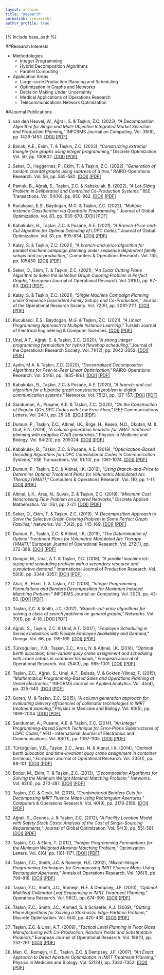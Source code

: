 ```yaml
---
layout: archive
title: "Research"
permalink: /research/
author_profile: true
---
```


{% include base_path %}

##Research Interests
- Methodologies
  - Integer Programming
  - Hybrid Decomposition Algorithms
  - Parallel Computing
- Application Areas
  - Large-scale Production Planning and Scheduling
  - Optimization in Graphs and Networks
  - Decision Making Under Uncertainty
  - Medical Applications of Operations Research
  - Telecommunications Network Optimization

 ##Journal Publications 

1. van den Heuvel, W., Ağralı, S. & Taşkın, Z.C. (2023), <i>"A Decomposition Algorithm for Single and Multi-Objective Integrated Market Selection and Production Planning,"</i> INFORMS Journal on Computing.  Vol. 35(6), pp. 1439-1453. [[DOI]](https://doi.org/10.1287/ijoc.2022.0053) [[PDF]](/files/market_selection.pdf)

1. Banak, A.E., Ekim, T. & Taşkın, Z.C. (2023), <i>"Constructing extremal triangle-free graphs using integer programming,"</i> Discrete Optimization.  Vol. 50, pp. 100802. <a href="https://doi.org/10.1016/j.disopt.2023.100802">[DOI]</a> <a href="/files/triangle_free.pdf">[PDF]</a>

1. Seker, O., Heggernes, P., Ekim, T. & Taşkın, Z.C. (2022), <i>"Generation of random chordal graphs using subtrees of a tree,"</i> RAIRO-Operations Research.  Vol. 56, pp. 565-582. <a href="https://doi.org/10.1051/ro/2022027">[DOI]</a> <a href="/files/chordalgen_RAIRO.pdf">[PDF]</a>

1. Pamuk, B., Ağralı, S., Taşkın, Z.C. & Kabakulak, B. (2022), <i>"A Lot-Sizing Problem in Deliberated and Controlled Co-Production Systems,"</i> IISE Transactions.  Vol. 54(10), pp. 950-962. 
<a href="https://doi.org/10.1080/24725854.2021.2022250">[DOI]</a> <a href="/files/coproduction_lot_sizing.pdf">[PDF]</a>

1. Kucukasci, E.S., Baydogan, M.G. & Taşkın, Z.C. (2022), <i>"Multiple Instance Classification via Quadratic Programming,"</i> Journal of Global Optimization.  Vol. 83, pp. 639-670. <a href="https://doi.org/10.1007/s10898-021-01120-0">[DOI]</a> <a href="/files/QP_MIL.pdf">[PDF]</a>

1. Kabakulak, B., Taşkın, Z.C. & Pusane, A.E. (2021), <i>"A Branch-Price-and-Cut Algorithm for Optimal Decoding of LDPC Codes,"</i> Journal of Global Optimization.  Vol. 81, pp. 805-834. <a href="https://doi.org/10.1007/s10898-021-01073-4">[DOI]</a> <a href="/files/LDPC_optimal_decoding.pdf">[PDF]</a>

1. Kalay, S. & Taşkın, Z.C. (2021), <i>"A branch-and-price algorithm for parallel machine campaign planning under sequence dependent family setups and co-production,"</i> Computers & Operations Research.  Vol. 135, pp. 105430. <a href="https://doi.org/10.1016/j.cor.2021.105430">[DOI]</a> <a href="/files/float_parallel_machine.pdf">[PDF]</a>

1. Seker, O., Ekim, T. & Taşkın, Z.C. (2021), <i>"An Exact Cutting Plane Algorithm to Solve the Selective Graph Coloring Problem in Perfect Graphs,"</i> European Journal of Operational Research.  Vol. 291(1), pp. 67-83. <a href="https://doi.org/10.1016/j.ejor.2020.09.017">[DOI]</a> <a href="/files/selcol_perfect_cutting_plane.pdf">[PDF]</a>

1. Kalay, S. & Taşkın, Z.C. (2021), <i>"Single Machine Campaign Planning under Sequence Dependent Family Setups and Co-Production,"</i> Journal of the Operational Research Society.  Vol. 72(9), pp. 2091-2111. <a href="https://doi.org/10.1080/01605682.2020.1772016">[DOI]</a> <a href="/files/float_single_machine.pdf">[PDF]</a>

1. Kucukasci, E.S., Baydogan, M.G. & Taşkın, Z.C. (2021), <i>"A Linear Programming Approach to Multiple Instance Learning,"</i> Turkish Journal of Electrical Engineering & Computer Sciences. <a href="https://doi.org/10.3906/elk-2009-144">[DOI]</a> <a href="/files/LP_MIL.pdf">[PDF]</a>

1. Unal, A.T., Ağralı, S. & Taşkın, Z.C. (2020), <i>"A strong integer programming formulation for hybrid flowshop scheduling,"</i> Journal of the Operational Research Society.  Vol. 71(12), pp. 2042-2052. <a href="https://doi.org/10.1080/01605682.2019.1654414">[DOI]</a> <a href="/files/hybrid_flowshop.pdf">[PDF]</a>

1. Aydin, M.A. & Taşkın, Z.C. (2020), <i>"Decentralized Decomposition Algorithms for Peer-to-Peer Linear Optimization,"</i> RAIRO-Operations Research.  Vol. 54(6), pp. 1835-1861. <a href="https://doi.org/10.1051/ro/2019097">[DOI]</a> <a href="/files/decentralized_LP.pdf">[PDF]</a>

1. Kabakulak, B., Taşkın, Z.C. & Pusane, A.E. (2020), <i>"A branch-and-cut algorithm for a bipartite graph construction problem in digital communication systems,"</i> Networks.  Vol. 75(2), pp. 137-157. <a href="https://doi.org/10.1002/net.21914">[DOI]</a> <a href="/files/LDPC_max_girth.pdf">[PDF]</a>

1. Sarıduman, A., Pusane, A.E. & Taşkın, Z.C. (2020), <i>"On the Construction of Regular QC-LDPC Codes with Low Error Floor,"</i> IEEE Communications Letters.  Vol. 24(1), pp. 25-28. <a href="https://doi.org/10.1109/LCOMM.2019.2953058">[DOI]</a> <a href="/files/QC_LDPC.pdf">[PDF]</a>

1. Dursun, P., Taşkın, Z.C., Altinel, I.K., Bilge, H., Kesen, N.D., Okutan, M. & Oral, E.N. (2019), <i>"A column generation heuristic for VMAT treatment planning with adaptive CVaR constraints,"</i> Physics in Medicine and Biology.  Vol. 64(20), pp. 205024. <a href="https://doi.org/10.1088/1361-6560/ab416e">[DOI]</a> <a href="/files/vmat_clinical.pdf">[PDF]</a>

1. Kabakulak, B., Taşkın, Z.C. & Pusane, A.E. (2019), <i>"Optimization-Based Decoding Algorithms for LDPC Convolutional Codes in Communication Systems,"</i> IISE Transactions.  Vol. 51(10), pp. 1061-1074. <a href="https://doi.org/10.1080/24725854.2018.1550692">[DOI]</a> <a href="/files/LDPC_convolutional.pdf">[PDF]</a>

1. Dursun, P., Taşkın, Z.C. & Altinel, I.K. (2019), <i>"Using Branch-and-Price to Determine Optimal Treatment Plans for Volumetric Modulated Arc Therapy (VMAT),"</i> Computers & Operations Research.  Vol. 110, pp. 1-17. <a href="https://doi.org/10.1016/j.cor.2019.05.018">[DOI]</a> <a href="/files/vmat_branch_price.pdf">[PDF]</a>

1. Altınel, I;.K., Aras, N., Suvak, Z. & Taşkın, Z.C. (2019), <i>"Minimum Cost Noncrossing Flow Problem on Layered Networks,"</i> Discrete Applied Mathematics.  Vol. 261, pp. 2-21. <a href="https://doi.org/10.1016/j.dam.2018.09.016">[DOI]</a> <a href="/files/noncrossing_flow.pdf">[PDF]</a>

1. Seker, O., Ekim, T. & Taşkın, Z.C. (2019), <i>"A Decomposition Approach to Solve the Selective Graph Coloring Problem in Some Perfect Graph Families,"</i> Networks.  Vol. 73(2), pp. 145-169. <a href="https://doi.org/10.1002/net.21850">[DOI]</a> <a href="/files/selcol_perfect_families.pdf">[PDF]</a>

1. Dursun, P., Taşkın, Z.C. & Altinel, I.K. (2019), <i>"The Determination of Optimal Treatment Plans for Volumetric Modulated Arc Therapy (VMAT),"</i> European Journal of Operational Research.  Vol. 272(1), pp. 372-388. <a href="https://doi.org/10.1016/j.ejor.2018.06.023">[DOI]</a> <a href="/files/vmat_benders.pdf">[PDF]</a>

1. Gungor, M., Unal, A.T. & Taşkın, Z.C. (2018), <i>"A parallel machine lot-sizing and scheduling problem with a secondary resource and cumulative demand,"</i> International Journal of Production Research.  Vol. 56(9), pp. 3344-3357. <a href="https://doi.org/10.1080/00207543.2017.1406675">[DOI]</a> <a href="/files/cumulative_demand.pdf">[PDF]</a>

1. Ahat, B., Ekim, T. & Taşkın, Z.C. (2018), <i>"Integer Programming Formulations and Benders Decomposition for Maximum Induced Matching Problem,"</i> INFORMS Journal on Computing.  Vol. 30(1), pp. 43-56. <a href="https://doi.org/10.1287/ijoc.2017.0764">[DOI]</a> <a href="/files/MIM.pdf">[PDF]</a>

1. Taşkın, Z.C. & Smith, J.C. (2017), <i>"Branch-cut-price algorithms for solving a class of search problems on general graphs,"</i> Networks.  Vol. 70(1), pp. 4-18.  <a href="https://doi.org/10.1002/net.21740">[DOI]</a> <a href="/files/route_design.pdf">[PDF]</a>

1. Ağralı, S., Taşkın, Z.C. & Unal, A.T. (2017), <i>"Employee Scheduling in Service Industries with Flexible Employee Availability and Demand,"</i> Omega.  Vol. 66, pp. 159-169. <a href="https://doi.org/10.1016/j.omega.2016.03.001">[DOI]</a> <a href="/files/employee_scheduling.pdf">[PDF]</a>

1. Türkoğulları;, Y.B., Taşkın, Z.C., Aras, N. & Altınel, I.K. (2016), <i>"Optimal berth allocation, time-variant quay crane assignment and scheduling with crane setups in container terminals,"</i> European Journal of Operational Research.  Vol. 254(3), pp. 985-1001. <a href="https://doi.org/10.1016/j.ejor.2016.04.022">[DOI]</a> <a href="/files/bacasp_timevarying.pdf">[PDF]</a>

1. Taşkın, Z.C., Ağralı, S., Unal, A.T., Belada, V. & Gokten-Yilmaz, F. (2015), <i>"Mathematical Programming-Based Sales and Operations Planning at Vestel Electronics,"</i> INFORMS Journal on Applied Analytics.  Vol. 45(4), pp. 325-340.  <a href="https://doi.org/10.1287/inte.2015.0793">[DOI]</a> <a href="/files/VestelSOP.pdf">[PDF]</a>

1. Goren, M. & Taşkın, Z.C. (2015), <i>"A column generation approach for evaluating delivery efficiencies of collimator technologies in IMRT treatment planning,"</i> Physics in Medicine and Biology.  Vol. 60(5), pp. 1989-2004. <a href="https://doi.org/10.1088/0031-9155/60/5/1989">[DOI]</a> <a href="/files/MLC_Comparison.pdf">[PDF]</a>

1. Sarıduman, A., Pusane, A.E. & Taşkın, Z.C. (2014), <i>"An Integer Programming-Based Search Technique for Error-Prone Substructures of LDPC Codes,"</i> AEU - International Journal of Electronics and Communications.  Vol. 68(11), pp. 1097-1105. <a href="https://doi.org/10.1016/j.aeue.2014.05.012">[DOI]</a> <a href="/files/LDPC_AEU.pdf">[PDF]</a>

1. Türkoğulları, Y.B., Taşkın, Z.C., Aras, N. & Altınel, I.K. (2014), <i>"Optimal berth allocation and time-invariant quay crane assignment in container terminals,"</i> European Journal of Operational Research.  Vol. 235(1), pp. 88-101. <a href="https://doi.org/10.1016/j.ejor.2013.10.015">[DOI]</a> <a href="/files/bacasp_ejor.pdf">[PDF]</a>

1. Bodur, M., Ekim, T. & Taşkın, Z.C. (2013), <i>"Decomposition Algorithms for Solving the Minimum Weight Maximal Matching Problem,"</i> Networks.  Vol. 62(4), pp. 273-287. <a href="https://doi.org/10.1002/net.21516">[DOI]</a> <a href="/files/MMM_benders.pdf">[PDF]</a>

1. Taşkın, Z.C. & Cevik, M. (2013), <i>"Combinatorial Benders Cuts for Decomposing IMRT Fluence Maps Using Rectangular Apertures,"</i> Computers & Operations Research.  Vol. 40(9), pp. 2178-2186. <a href="https://doi.org/10.1016/j.cor.2011.07.005">[DOI]</a> <a href="/files/imrt_cbc.pdf">[PDF]</a>

1. Ağralı, S., Geunes, J. & Taşkın, Z.C. (2012), <i>"A Facility Location Model with Safety Stock Costs: Analysis of the Cost of Single-Sourcing Requirements,"</i> Journal of Global Optimization.  Vol. 54(3), pp. 551-581. <a href="https://doi.org/10.1007/s10898-011-9777-z">[DOI]</a> <a href="/files/location_inventory.pdf">[PDF]</a>

1. Taşkın, Z.C. & Ekim, T. (2012), <i>"Integer Programming Formulations for the Minimum Weighted Maximal Matching Problem,"</i> Optimization Letters.  Vol. 6(6), pp. 1161-1171. <a href="https://doi.org/10.1007/s11590-011-0351-x">[DOI]</a> <a href="/files/MMM.pdf">[PDF]</a>

1. Taşkın, Z.C., Smith, J.C. & Romeijn, H.E. (2012), <i>"Mixed-Integer Programming Techniques for Decomposing IMRT Fluence Maps Using Rectangular Apertures,"</i> Annals of Operations Research.  Vol. 196(1), pp. 799-818. <a href="https://doi.org/10.1007/s10479-010-0767-1">[DOI]</a> <a href="/files/imrt_rectangles.pdf">[PDF]</a>

1. Taşkın, Z.C., Smith, J.C., Romeijn, H.E. & Dempsey, J.F. (2010), <i>"Optimal Multileaf Collimator Leaf Sequencing in IMRT Treatment Planning,"</i> Operations Research.  Vol. 58(3), pp. 674-690. <a href="https://doi.org/10.1287/opre.1090.0759">[DOI]</a> <a href="/files/imrt_unconstrained.pdf">[PDF]</a>

1. Taşkın, Z.C., Smith, J.C., Ahmed, S. & Schaefer, A.J. (2009), <i>"Cutting Plane Algorithms for Solving a Stochastic Edge-Partition Problem,"</i> Discrete Optimization.  Vol. 6(4), pp. 420-435. <a href="https://doi.org/10.1016/j.disopt.2009.05.004">[DOI]</a> <a href="/files/edgepart.pdf">[PDF]</a>

1. Taşkın, Z.C. & Unal, A.T. (2009), <i>"Tactical Level Planning in Float Glass Manufacturing with Co-Production, Random Yields and Substitutable Products,"</i> European Journal of Operational Research.  Vol. 199(1), pp. 252-261. <a href="https://doi.org/10.1016/j.ejor.2008.11.024">[DOI]</a> <a href="/files/float_tactical.pdf">[PDF]</a>

1. Men, C., Romeijn, H.E., Taşkın, Z.C. & Dempsey, J.F. (2007), <i>"An Exact Approach to Direct Aperture Optimization in IMRT Treatment Planning,"</i> Physics in Medicine and Biology.  Vol. 52(24), pp. 7333-7352. <a href="https://doi.org/10.1088/0031-9155/52/24/009">[DOI]</a> <a href="/files/direct_aperture_optimization.pdf">[PDF]</a>
